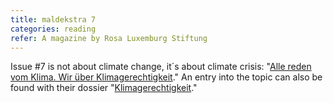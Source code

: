 ```yaml
---
title: maldekstra 7
categories: reading
refer: A magazine by Rosa Luxemburg Stiftung
---
```

Issue #7 is not about climate change, it´s about climate crisis: "[Alle reden vom Klima. Wir über Klimagerechtigkeit](https://www.rosalux.de/publikation/id/41869/alle-reden-vom-klima-wir-reden-ueber-klimagerechtigkeit)." An entry into the topic can also be found with their dossier "[Klimagerechtigkeit](https://www.rosalux.de/dossiers/klimagerechtigkeit)."